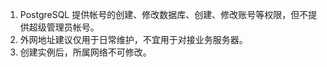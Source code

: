 
1. PostgreSQL 提供帐号的创建、修改数据库、创建、修改账号等权限，但不提供超级管理员帐号。
2. 外网地址建议仅用于日常维护，不宜用于对接业务服务器。
3. 创建实例后，所属网络不可修改。
